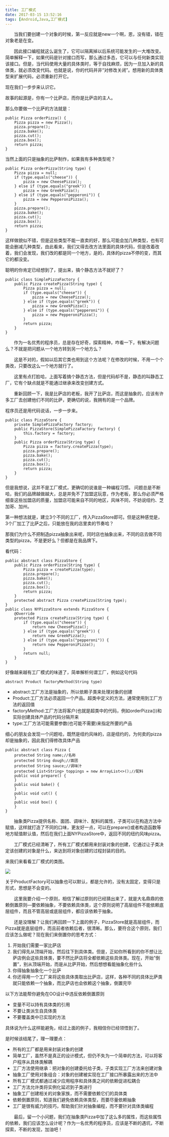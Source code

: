 ```yaml
---
title: 工厂模式
date: 2017-03-15 13:52:16
tags: [Android,Java,工厂模式]
---
```


&nbsp;&nbsp;&nbsp;&nbsp;&nbsp;&nbsp;&nbsp;当我们要创建一个对象的时候，第一反应就是new一个啊，恩，没有错，错在对象老是在变。

&nbsp;&nbsp;&nbsp;&nbsp;&nbsp;&nbsp;&nbsp;因此接口编程就这么诞生了，它可以隔离掉以后系统可能发生的一大堆改变。简单解释一下，如果代码是针对接口而写，那么通过多态，它可以与任何新类实现该接口。但是，当代码使用大量的具体类时，等于自找麻烦，因为一旦加入新的具体类，就必须改变代码。也就是说，你的代码并非“对修改关闭”。想用新的具体类型来扩展代码，必须重新打开它。

现在我们一步步来认识它。

<!-- more -->
故事的起源是，你有一个比萨店，而你是比萨店的主人。

那么你要做一个比萨的方法就是：

```
public Pizza orderPizza() {
    Pizza pizza = new Pizza();
    pizza.prepare();
    pizza.bake();
    pizza.cut();
    pizza.box();
    return pizza;
}
```

当然上面的只是抽象的比萨制作，如果我有多种类型呢？

```
public Pizza orderPizza(String type) {
    Pizza pizza = null;
    if (type.equals("cheese")) {
        pizza = new CheesePizza();
    } else if (type.equals("greek")) {
        pizza = new GreekPizza();
    } else if (type.equals("pepperoni")) {
        pizza = new PepperoniPizza();
    }
    pizza.prepare();
    pizza.bake();
    pizza.cut();
    pizza.box();
    return pizza;
}
```

这样做貌似不错，但是这些类型不能一直卖的好，那么可能会加几种类型，也有可能会删减几种类型，由此看来，我们又得去改方法里面的具体代码，但是改着改着，我们会发现，我们改的都是同一个地方，是的，具体的pizza不停的变，而其它的都没变。

聪明的你肯定已经想到了，提出来，搞个静态方法不就好了？

```
public class SimplePizzaFactory {
    public Pizza createPizza(String type) {
        Pizza pizza = null;
        if (type.equals("cheese")) {
            pizza = new CheesePizza();
        } else if (type.equals("greek")) {
            pizza = new GreekPizza();
        } else if (type.equals("pepperoni")) {
            pizza = new PepperoniPizza();
        }
        return pizza;
    }
}
```

&nbsp;&nbsp;&nbsp;&nbsp;&nbsp;&nbsp;&nbsp;作为一名优秀的程序员，总是存在好奇，探索精神，咋看一下，有解决问题么？不就是把问题从一个地方转到另一个地方么？

&nbsp;&nbsp;&nbsp;&nbsp;&nbsp;&nbsp;&nbsp;这是不对的，假如以后其它类也用到这个方法呢？在修改的时候，不用一个个类改，只要改这么一个地方就行了。

&nbsp;&nbsp;&nbsp;&nbsp;&nbsp;&nbsp;&nbsp;这里有点打脸哈，上面写着搞个静态方法，但是代码却不是，静态的叫静态工厂，它有个缺点就是不能通过继承来改变创建方式。

&nbsp;&nbsp;&nbsp;&nbsp;&nbsp;&nbsp;&nbsp;重新回顾一下，我是比萨店的老板，我开了比萨店，而这是抽象的，应该有许多工厂去创建他们不同的比萨，更确切的说，我拥有的是一个品牌。

程序员还是用代码说话，一步一步来。

```
public class PizzaStore {
    private SimplePizzaFactory factory;
    public PizzaStore(SimplePizzaFactory factory) {
        this.factory = factory;
    }
    public Pizza orderPizza(String type) {
        Pizza pizza = factory.createPizza(type);
        pizza.prepare();
        pizza.bake();
        pizza.cut();
        pizza.box();
        return pizza;
    }
}
```

但是我想说，这并不是工厂模式，更确切的说谁是一种编程习惯。
问题总是不断哈，我们的品牌越做越大，总是并免不了加盟这玩意，作为老板，那么你必须严格细查这些加盟店的质量，加盟店可能来自不同的地区，风味不同，不妨说纽约、芝加哥、加州。

第一种想法就是，建立3个不同的工厂，传入PizzaStore即可。但是这种感觉是，3个厂加工了比萨之后，只能放在我的店里卖的节奏哈？

那我们为什么不把制造pizza抽象出来呢，同时店也抽象出来，不同的店去做不同类型的pizza，不是更好么？但都是在我品牌下。

看代码：

```
public abstract class PizzaStore {
    public Pizza orderPizza(String type) {
        Pizza pizza = createPizza(type);
        pizza.prepare();
        pizza.bake();
        pizza.cut();
        pizza.box();
        return pizza;
    }
    protected abstract Pizza createPizza(String type);
}
public class NYPizzaStore extends PizzaStore {
    @Override
    protected Pizza createPizza(String type) {
        if (type.equals("cheese")) {
            return new CheesePizza();
        } else if (type.equals("greek")) {
            return new GreekPizza();
        } else if (type.equals("pepperoni")) {
            return new PepperoniPizza();
        }
        return null;
    }
}
```

好像越来越有工厂模式的味道了，简单解析何谓工厂，例如这句代码

```
abstract Product factoryMethod(String type)
```
* abstract:工厂方法是抽象的，所以依赖子类来处理对象的创建
* Product:工厂方法必须返回一个产品。超类中定义的方法，通常使用到工厂方法的返回值
* factoryMethod:工厂方法将客户(也就是超类中的代码，例如orderPizza())和实际创建具体产品的代码分隔开来
* type:工厂方法可能需要参数(也可能不需要)来指定所要的产品

细心的朋友会发现一个问题哈，既然是纽约风味的，店是纽约的，为何卖的pizza却是抽象的，因此我们得修改具体产品

```
public abstract class Pizza {
    protected String name;//名称
    protected String dough;//面团
    protected String sauce;//调味汁
    protected List<String> toppings = new ArrayList<>();//配料
    public void prepare() {
    }
    public void bake() {
    }
    public void cut() {
    }
    public void box() {
    }
}
```

&nbsp;&nbsp;&nbsp;&nbsp;&nbsp;&nbsp;&nbsp;抽象类Pizza提供名称、面团、调味汁、配料的属性，子类可以在构造方法中赋值，这样就打造了不同的口味，更友好一点，可以在prepare()或者构造函数等地方赋值默认值，然后在我们上面NYPizzaStore中，返回不同的纽约风味pizza。

&nbsp;&nbsp;&nbsp;&nbsp;&nbsp;&nbsp;&nbsp;工厂模式已经清晰了，所有工厂模式都用来封装对象的创建，它通过让子类决定该创建的对象是什么，来达到将对象创建的过程封装的目的。

来我们来看看工厂模式的类图。

![](/img/factory1.jpeg)

关于ProductFactory可以抽象也可以默认，都是允许的，没有太固定，变得只是形式，思想是不会变的。

&nbsp;&nbsp;&nbsp;&nbsp;&nbsp;&nbsp;&nbsp;这里我要介绍一个原则，相信了解过原则的已经猜出来了，就是大名鼎鼎的依赖倒置原则—要依赖抽象，不要依赖具体类，这个原则说明了高层组件不能依赖底层组件，而且不管高层或底层组件，都应该依赖于抽象。

&nbsp;&nbsp;&nbsp;&nbsp;&nbsp;&nbsp;&nbsp;还是没理解？让我们再回顾一下上面的例子，PizzaStore就是高层组件，而Pizza就是底层组件，而且前者依赖后者，很清晰。那么，要符合这个原则，我们应该怎么做呢？现在我们来倒置你的思考方式：

1. 开始我们需要一家比萨店
2. 我们得先从顶端开始，然后往下到具体类。但是，正如你所看到的你不想让比萨店例会这些具体类，要不然比萨店将全都依赖这些具体类。现在，开始”倒置”，别从顶端开始，而是从比萨开始，然后想想看能抽象化些什么
3. 你得抽象抽象化一个比萨
4. 你还得用一个工厂来将这些具体类取出比萨店，这样，各种不同的具体比萨类就只能依赖一个抽象，而比萨店也会依赖这个抽象，倒置完毕


以下方法能帮你避免在OO设计中违反依赖倒置原则

* 变量不可以持有具体类的引用
* 不要让类派生自具体类
* 不要覆盖类中已实现的方法

具体说为什么这样能避免，经过上面的例子，我相信你已经领悟到了。

是时候该结尾了，理一理要点：

* 所有的工厂都是用来封装对象的创建
* 简单工厂，虽然不是真正的设计模式，但仍不失为一个简单的方法，可以将客户程序从具体类解耦
* 工厂方法使用继承：把对象的创建委托给子类，子类实现工厂方法来创建对象
* 抽象工厂使用对象组合：对象的创建被实现在工厂接口所暴露出来的方法中
* 所有工厂模式都通过减少应用程序和具体类之间的依赖促进松耦合
* 工厂方法允许类将实例化延迟到子类进行
* 抽象工厂创建相关的对象家族，而不需要依赖它们的具体类
* 依赖倒置原则，知道我们避免依赖具体类型，而要尽量依赖抽象
* 工厂是很有威力的技巧，帮助我们针对抽象编程，而不要针对具体类编程

&nbsp;&nbsp;&nbsp;&nbsp;&nbsp;&nbsp;&nbsp;最后，留一个小问题，我们在抽象类Pizza中加了这么多的属性，而这些属性的依赖，我们应该怎么设计呢？作为一名优秀的程序员，应该是不断的遇坑，不断探索，不断的发现，加油吧！